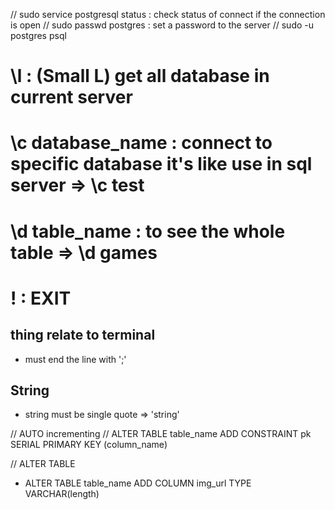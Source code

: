 

// sudo service postgresql status : check status of connect if the connection is open
// sudo passwd postgres : set a password to the server
// sudo -u postgres psql

# \l : (Small L) get all database in current server
# \c database_name : connect to specific database it's like use in sql server => \c test
# \d table_name : to see the whole table => \d games
# \! : EXIT



## thing relate to terminal 
* must end the line with ';'

## String
* string must be single quote => 'string'


// AUTO incrementing
// ALTER TABLE table_name ADD CONSTRAINT pk SERIAL PRIMARY KEY (column_name)


// ALTER TABLE 
* ALTER TABLE table_name ADD COLUMN img_url TYPE VARCHAR(length)
